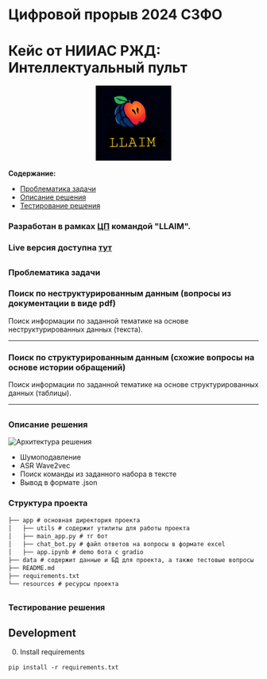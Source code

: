 # Цифровой прорыв 2024 СЗФО
# Кейс от НИИАС РЖД: Интеллектуальный пульт
<a name="readme-top"></a>
<p align="center">  
<img width="30%" src="./images/photo_2024-10-06_07-08-13.jpg" alt="banner">
</p>
  <p align="center">
    <!--<h1 align="center">LLAIM</h1>-->
  </p>
  <p align="center">
    <p></p>
    <!-- <p><strong>Интеллектуальный пульт составителя.</strong></p> -->

  </p>
</div>

**Содержание:**
- [Проблематика задачи](#title1)
- [Описание решения](#title2)
- [Тестирование решения](#title3)

### Разработан в рамках [ЦП](https://hacks-ai.ru/events/1077380) командой "LLAIM".

### Live версия доступна [тут](https://t.me/rosatom_support_bot)

## <h3 align="start"><a id="title1">Проблематика задачи</a></h3> 

### Поиск по неструктурированным данным (вопросы из документации в виде pdf)


Поиск информации по заданной тематике на основе неструктурированных данных (текста).

----

### Поиск по структурированным данным (схожие вопросы на основе истории обращений)


Поиск информации по заданной тематике на основе структурированных данных (таблицы).

----

## <h3 align="start"><a id="title2">Описание решения</a></h3>

<img src="./resources/photo_2024-06-16_08-42-59.jpg" alt="Архитектура решения" width="700"/>

* Шумоподавление 
* ASR Wave2vec
* Поиск команды из заданного набора в тексте
* Вывод в формате .json
 
### Структура проекта

```
├── app # основная директория проекта
│   ├── utils # содержит утилиты для работы проекта
│   ├── main_app.py # тг бот
│   ├── chat_bot.py # файл ответов на вопросы в формате excel
│   ├── app.ipynb # demo бота с gradio
├── data # содержит данные и БД для проекта, а также тестовые вопросы
├── README.md
├── requirements.txt
└── resources # ресурсы проекта
```

## <h3 align="start"><a id="title3">Тестирование решения</a></h3> 

## Development

0. Install requirements

```
pip install -r requirements.txt
```
